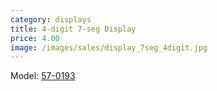 ```yaml
---
category: displays
title: 4-digit 7-seg Display
price: 4.00
image: /images/sales/display_7seg_4digit.jpg
---
```

Model: <a href="http://www.rapidonline.com/pdf/57-0193.pdf">57-0193</a>
